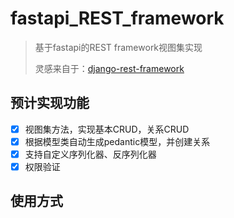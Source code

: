 # fastapi_REST_framework

> 基于fastapi的REST framework视图集实现
>
> 灵感来自于：[django-rest-framework](https://www.django-rest-framework.org/)

## 预计实现功能

- [x] 视图集方法，实现基本CRUD，关系CRUD
- [x] 根据模型类自动生成pedantic模型，并创建关系
- [x] 支持自定义序列化器、反序列化器
- [x] 权限验证

## 使用方式
